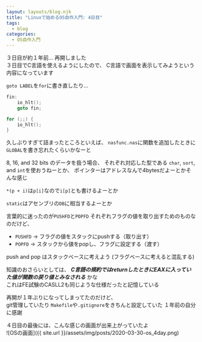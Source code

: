 ```yaml
---
layout: layouts/blog.njk
title: "Linuxで始めるOS自作入門: 4日目"
tags:
  - blog
categories:
  - OS自作入門
---
```


３日目が約１年前...
再開しました  
３日目でC言語を使えるようにしたので、
C言語で画面を表示してみようという内容になっています

`goto LABEL`を`for`に書き直したり...
```c
fin:
    io_hlt();
    goto fin;
```
```c
for (;;) {
    io_hlt();
}
```

久しぶりすぎて詰まったところといえば、
`nasfunc.nas`に関数を追加したときに`GLOBAL`を書き忘れたくらいかなーと

8, 16, and 32 bits
のデータを扱う場合、
それぞれ対応した型である
`char`, `sort`, and `int`を使おうねーとか、
ポインターはアドレスなんで4bytesだよーとかそんな感じ

`*(p + i)`は`p[i]`なので`i[p]`とも書けるよーとか

`static`はアセンブリの`DB`に相当するよーとか

言葉的に迷ったのが`PUSHFD`と`POPFD`
それぞれフラグの値を取り出すためのものなのだけど、
- `PUSHFD` -> フラグの値をスタックにpushする（取り出す）
- `POPFD` -> スタックから値をpopし、フラグに設定する（渡す）

push and pop はスタックベースに考えよう
(フラグベースに考えると混乱する)

知識のおさらいとしては、
***C言語の規約ではreturnしたときにEAXに入っていた値が関数の戻り値とみなされる***
かな  
これはFE試験のCASLL2も同じような仕様だったと記憶している

再開が１年ぶりになってしまってたのだけど、  
git管理していたり
`Makefile`や`.gitignore`をきちんと設定していた
１年前の自分に感謝

４日目の最後には、こんな感じの画面が出来上がっていたよ  
![OSの画面]({{ site.url }}/assets/img/posts/2020-03-30-os_4day.png)
